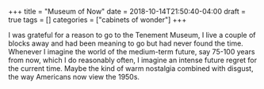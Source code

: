 +++
title = "Museum of Now"
date = 2018-10-14T21:50:40-04:00
draft = true
tags = []
categories = ["cabinets of wonder"]
+++

I was grateful for a reason to go to the Tenement Museum, I live a couple of blocks away and had been meaning to go but had never found the time. Whenever I imagine the world of the medium-term future, say 75-100 years from now, which I do reasonably often, I imagine an intense future regret for the current time. Maybe the kind of warm nostalgia combined with disgust, the way Americans now view the 1950s.
